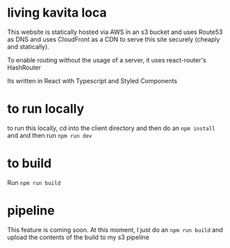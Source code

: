 # living kavita loca

This website is statically hosted via AWS in an s3 bucket and uses Route53 as DNS and uses CloudFront as a CDN to serve this site securely (cheaply and statically).

To enable routing without the usage of a server, it uses react-router's HashRouter

Its written in React with Typescript and Styled Components

# to run locally

to run this locally, cd into the client directory and then do an `npm install` and and then run `npm run dev` 

# to build 

Run `npm run build`


# pipeline

This feature is coming soon. At this moment, I just do an `npm run build` and upload the contents of the build to my s3 pipeline

